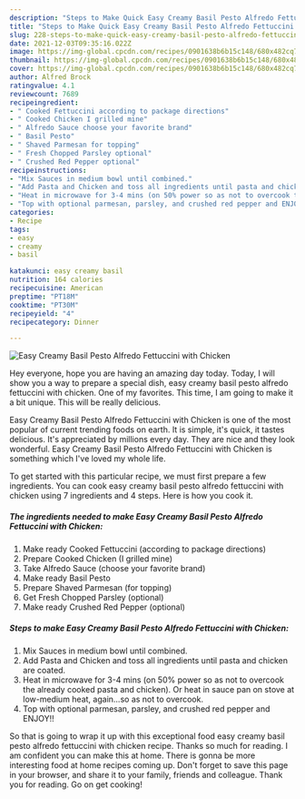 ```yaml
---
description: "Steps to Make Quick Easy Creamy Basil Pesto Alfredo Fettuccini with Chicken"
title: "Steps to Make Quick Easy Creamy Basil Pesto Alfredo Fettuccini with Chicken"
slug: 228-steps-to-make-quick-easy-creamy-basil-pesto-alfredo-fettuccini-with-chicken
date: 2021-12-03T09:35:16.022Z
image: https://img-global.cpcdn.com/recipes/0901638b6b15c148/680x482cq70/easy-creamy-basil-pesto-alfredo-fettuccini-with-chicken-recipe-main-photo.jpg
thumbnail: https://img-global.cpcdn.com/recipes/0901638b6b15c148/680x482cq70/easy-creamy-basil-pesto-alfredo-fettuccini-with-chicken-recipe-main-photo.jpg
cover: https://img-global.cpcdn.com/recipes/0901638b6b15c148/680x482cq70/easy-creamy-basil-pesto-alfredo-fettuccini-with-chicken-recipe-main-photo.jpg
author: Alfred Brock
ratingvalue: 4.1
reviewcount: 7689
recipeingredient:
- " Cooked Fettuccini according to package directions"
- " Cooked Chicken I grilled mine"
- " Alfredo Sauce choose your favorite brand"
- " Basil Pesto"
- " Shaved Parmesan for topping"
- " Fresh Chopped Parsley optional"
- " Crushed Red Pepper optional"
recipeinstructions:
- "Mix Sauces in medium bowl until combined."
- "Add Pasta and Chicken and toss all ingredients until pasta and chicken are coated."
- "Heat in microwave for 3-4 mins (on 50% power so as not to overcook the already cooked pasta and chicken). Or heat in sauce pan on stove at low-medium heat, again...so as not to overcook."
- "Top with optional parmesan, parsley, and crushed red pepper and ENJOY!!"
categories:
- Recipe
tags:
- easy
- creamy
- basil

katakunci: easy creamy basil 
nutrition: 164 calories
recipecuisine: American
preptime: "PT18M"
cooktime: "PT30M"
recipeyield: "4"
recipecategory: Dinner

---
```



![Easy Creamy Basil Pesto Alfredo Fettuccini with Chicken](https://img-global.cpcdn.com/recipes/0901638b6b15c148/680x482cq70/easy-creamy-basil-pesto-alfredo-fettuccini-with-chicken-recipe-main-photo.jpg)

Hey everyone, hope you are having an amazing day today. Today, I will show you a way to prepare a special dish, easy creamy basil pesto alfredo fettuccini with chicken. One of my favorites. This time, I am going to make it a bit unique. This will be really delicious.

Easy Creamy Basil Pesto Alfredo Fettuccini with Chicken is one of the most popular of current trending foods on earth. It is simple, it's quick, it tastes delicious. It's appreciated by millions every day. They are nice and they look wonderful. Easy Creamy Basil Pesto Alfredo Fettuccini with Chicken is something which I've loved my whole life.




To get started with this particular recipe, we must first prepare a few ingredients. You can cook easy creamy basil pesto alfredo fettuccini with chicken using 7 ingredients and 4 steps. Here is how you cook it.

<!--inarticleads1-->

##### The ingredients needed to make Easy Creamy Basil Pesto Alfredo Fettuccini with Chicken:

1. Make ready  Cooked Fettuccini (according to package directions)
1. Prepare  Cooked Chicken (I grilled mine)
1. Take  Alfredo Sauce (choose your favorite brand)
1. Make ready  Basil Pesto
1. Prepare  Shaved Parmesan (for topping)
1. Get  Fresh Chopped Parsley (optional)
1. Make ready  Crushed Red Pepper (optional)




<!--inarticleads2-->

##### Steps to make Easy Creamy Basil Pesto Alfredo Fettuccini with Chicken:

1. Mix Sauces in medium bowl until combined.
1. Add Pasta and Chicken and toss all ingredients until pasta and chicken are coated.
1. Heat in microwave for 3-4 mins (on 50% power so as not to overcook the already cooked pasta and chicken). Or heat in sauce pan on stove at low-medium heat, again...so as not to overcook.
1. Top with optional parmesan, parsley, and crushed red pepper and ENJOY!!




So that is going to wrap it up with this exceptional food easy creamy basil pesto alfredo fettuccini with chicken recipe. Thanks so much for reading. I am confident you can make this at home. There is gonna be more interesting food at home recipes coming up. Don't forget to save this page in your browser, and share it to your family, friends and colleague. Thank you for reading. Go on get cooking!
